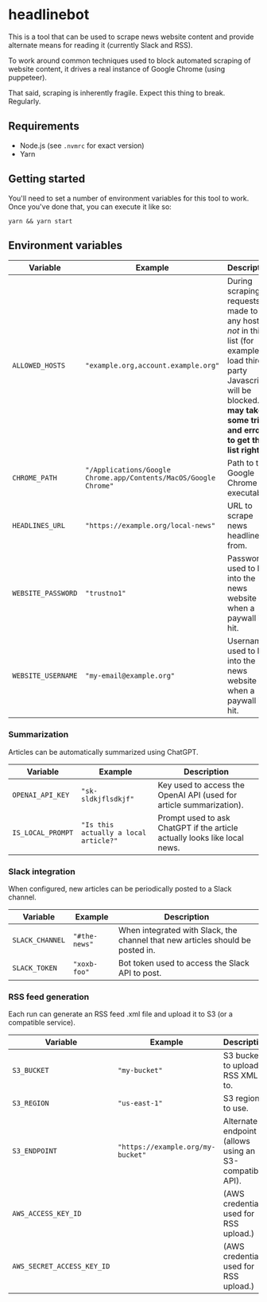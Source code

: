 # headlinebot

This is a tool that can be used to scrape news website content and provide alternate means for reading it (currently Slack and RSS).

To work around common techniques used to block automated scraping of website content, it drives a real instance of Google Chrome (using puppeteer).

That said, scraping is inherently fragile. Expect this thing to break. Regularly.

## Requirements

- Node.js (see `.nvmrc` for exact version)
- Yarn

## Getting started

You'll need to set a number of environment variables for this tool to work. Once you've done that, you can execute it like so:

```shell
yarn && yarn start
```

## Environment variables

| Variable           | Example                                                          | Description                                                                                                                                                                                |
| ------------------ | ---------------------------------------------------------------- | ------------------------------------------------------------------------------------------------------------------------------------------------------------------------------------------ |
| `ALLOWED_HOSTS`    | `"example.org,account.example.org"`                              | During scraping, requests made to any hosts _not_ in this list (for example, to load third-party Javascript) will be blocked. **It may take some trial and error to get this list right.** |
| `CHROME_PATH`      | `"/Applications/Google Chrome.app/Contents/MacOS/Google Chrome"` | Path to the Google Chrome executable.                                                                                                                                                      |
| `HEADLINES_URL`    | `"https://example.org/local-news"`                               | URL to scrape news headlines from.                                                                                                                                                         |
| `WEBSITE_PASSWORD` | `"trustno1"`                                                     | Password used to log into the news website when a paywall is hit.                                                                                                                          |
| `WEBSITE_USERNAME` | `"my-email@example.org"`                                         | Username used to log into the news website when a paywall is hit.                                                                                                                          |

### Summarization

Articles can be automatically summarized using ChatGPT.

| Variable          | Example                               | Description                                                               |
| ----------------- | ------------------------------------- | ------------------------------------------------------------------------- |
| `OPENAI_API_KEY`  | `"sk-sldkjflsdkjf"`                   | Key used to access the OpenAI API (used for article summarization).       |
| `IS_LOCAL_PROMPT` | `"Is this actually a local article?"` | Prompt used to ask ChatGPT if the article actually looks like local news. |

### Slack integration

When configured, new articles can be periodically posted to a Slack channel.

| Variable        | Example       | Description                                                                    |
| --------------- | ------------- | ------------------------------------------------------------------------------ |
| `SLACK_CHANNEL` | `"#the-news"` | When integrated with Slack, the channel that new articles should be posted in. |
| `SLACK_TOKEN`   | `"xoxb-foo"`  | Bot token used to access the Slack API to post.                                |

### RSS feed generation

Each run can generate an RSS feed .xml file and upload it to S3 (or a compatible service).

| Variable                   | Example                           | Description                                             |
| -------------------------- | --------------------------------- | ------------------------------------------------------- |
| `S3_BUCKET`                | `"my-bucket"`                     | S3 bucket to upload RSS XML to.                         |
| `S3_REGION`                | `"us-east-1"`                     | S3 region to use.                                       |
| `S3_ENDPOINT`              | `"https://example.org/my-bucket"` | Alternate endpoint (allows using an S3-compatible API). |
| `AWS_ACCESS_KEY_ID`        |                                   | (AWS credential used for RSS upload.)                   |
| `AWS_SECRET_ACCESS_KEY_ID` |                                   | (AWS credential used for RSS upload.)                   |
